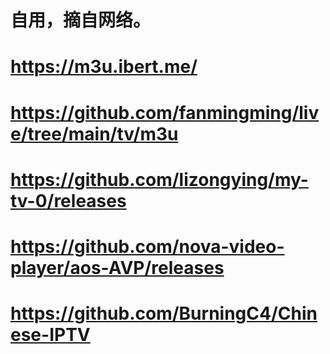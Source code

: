 # 自用，摘自网络。
# https://m3u.ibert.me/
# https://github.com/fanmingming/live/tree/main/tv/m3u
# https://github.com/lizongying/my-tv-0/releases
# https://github.com/nova-video-player/aos-AVP/releases
# https://github.com/BurningC4/Chinese-IPTV
